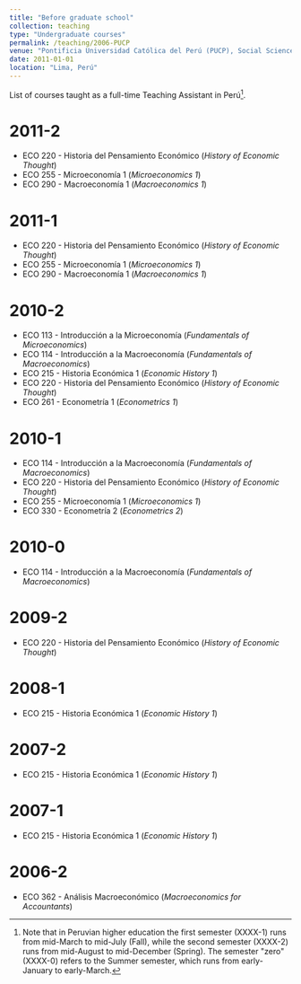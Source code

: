 ```yaml
---
title: "Before graduate school"
collection: teaching
type: "Undergraduate courses"
permalink: /teaching/2006-PUCP
venue: "Pontificia Universidad Católica del Perú (PUCP), Social Sciences Department"
date: 2011-01-01
location: "Lima, Perú"
---
```


List of courses taught as a full-time Teaching Assistant in Perú[^1].

2011-2
======
- ECO 220 - Historia del Pensamiento Económico (*History of Economic Thought*)
- ECO 255 - Microeconomía 1 (*Microeconomics 1*)
- ECO 290 - Macroeconomía 1 (*Macroeconomics 1*)

2011-1
======
- ECO 220 - Historia del Pensamiento Económico (*History of Economic Thought*)
- ECO 255 - Microeconomía 1 (*Microeconomics 1*)
- ECO 290 - Macroeconomía 1 (*Macroeconomics 1*)

2010-2
======
- ECO 113 - Introducción a la Microeconomía (*Fundamentals of Microeconomics*)
- ECO 114 - Introducción a la Macroeconomía (*Fundamentals of Macroeconomics*)
- ECO 215 - Historia Económica 1 (*Economic History 1*)
- ECO 220 - Historia del Pensamiento Económico (*History of Economic Thought*)
- ECO 261 - Econometría 1 (*Econometrics 1*)

2010-1
======
- ECO 114 - Introducción a la Macroeconomía (*Fundamentals of Macroeconomics*)
- ECO 220 - Historia del Pensamiento Económico (*History of Economic Thought*)
- ECO 255 - Microeconomía 1 (*Microeconomics 1*)
- ECO 330 - Econometría 2 (*Econometrics 2*)

2010-0
======
- ECO 114 - Introducción a la Macroeconomía (*Fundamentals of Macroeconomics*)

2009-2
======
- ECO 220 - Historia del Pensamiento Económico (*History of Economic Thought*)

2008-1
======
- ECO 215 - Historia Económica 1 (*Economic History 1*)

2007-2
======
- ECO 215 - Historia Económica 1 (*Economic History 1*)

2007-1
======
- ECO 215 - Historia Económica 1 (*Economic History 1*)

2006-2
======
- ECO 362 - Análisis Macroeconómico (*Macroeconomics for Accountants*)

[^1]: Note that in Peruvian higher education the first semester (XXXX-1) runs from mid-March to mid-July (Fall), while the second semester (XXXX-2) runs from mid-August to mid-December (Spring). The semester "zero" (XXXX-0) refers to the Summer semester, which runs from early-January to early-March.
